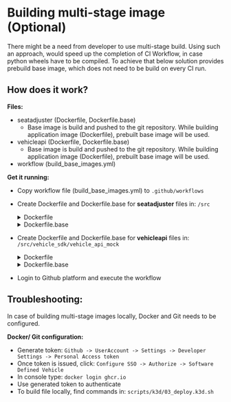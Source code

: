 # Building multi-stage image (Optional)
There might be a need from developer to use multi-stage build. Using such an approach, would speed up the completion of CI Workflow, in case python wheels have to be compiled. To achieve that below solution provides prebuild base image, which does not need to be build on every CI run.

## How does it work?

**Files:**
* seatadjuster (Dockerfile, Dockerfile.base)
  * Base image is build and pushed to the git repository. While building application image (Dockerfile), prebuilt base image will be used.
* vehicleapi (Dockerfile, Dockerfile.base)
  * Base image is build and pushed to the git repository. While building application image (Dockerfile), prebuilt base image will be used.
* workflow (build_base_images.yml)

**Get it running:**
* Copy workflow file (build_base_images.yml) to ```.github/workflows```
* Create Dockerfile and Dockerfile.base for **seatadjuster** files in: ```/src```
  <details>
      <summary> Dockerfile </summary>

        FROM ghcr.io/softwaredefinedvehicle/vehicle-app-python-template/client_base

        RUN apt-get update
        RUN apt-get upgrade -y

        ADD ./* $HOME/src/
        WORKDIR /src
        RUN pip3 install -r requirements.txt

        ENTRYPOINT ["python"]
        CMD ["run.py"]

  </details>
  <details>
      <summary> Dockerfile.base </summary>

        FROM python:3.9-slim-bullseye

        RUN apt-get update
        RUN apt-get upgrade -y

        ADD ./* $HOME/src/
        WORKDIR /src
        RUN pip3 install -r requirements.txt

        LABEL org.opencontainers.image.source="https://github.com/softwaredefinedvehicle/vehicle-app-python-template"

  </details>
* Create Dockerfile and Dockerfile.base for **vehicleapi** files in: ```/src/vehicle_sdk/vehicle_api_mock```
  <details>
      <summary> Dockerfile </summary>

        FROM ghcr.io/softwaredefinedvehicle/vehicle-app-python-template/client_base

        RUN apt-get update
        RUN apt-get upgrade -y

        ADD ./* $HOME/src/
        WORKDIR /src
        RUN pip3 install -r requirements.txt

        EXPOSE 50051

        ENTRYPOINT ["python"]
        CMD ["run.py"]


  </details>
  <details>
      <summary> Dockerfile.base </summary>

        FROM python:3.9-slim-bullseye

        RUN apt-get update
        RUN apt-get upgrade -y

        WORKDIR /vehicleapi
        ADD ./* $HOME/vehicleapi/
        RUN pip3 install -r requirements.txt

        LABEL org.opencontainers.image.source="https://github.com/softwaredefinedvehicle/vehicle-app-python-template"



  </details>
* Login to Github platform and execute the workflow

## Troubleshooting:
In case of building multi-stage images locally, Docker and Git needs to be configured.

**Docker/ Git configuration:**
* Generate token: ```Github -> UserAccount -> Settings -> Developer Settings -> Personal Access token```
* Once token is issued, click: ```Configure SSO -> Authorize -> Software Defined Vehicle```
* In console type: ```docker login ghcr.io```
* Use generated token to authenticate
* To build file locally, find commands in: ```scripts/k3d/03_deploy.k3d.sh```
